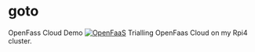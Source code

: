 # goto
OpenFass Cloud Demo
[![OpenFaaS](https://img.shields.io/badge/openfaas-cloud-blue.svg)](https://www.openfaas.com)
Trialling OpenFaas Cloud on my Rpi4 cluster. 
